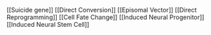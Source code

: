 [[Suicide gene]]
[[Direct Conversion]]
[[Episomal Vector]]
[[Direct Reprogramming]]
[[Cell Fate Change]]
[[Induced Neural Progenitor]]
[[Induced Neural Stem Cell]]
